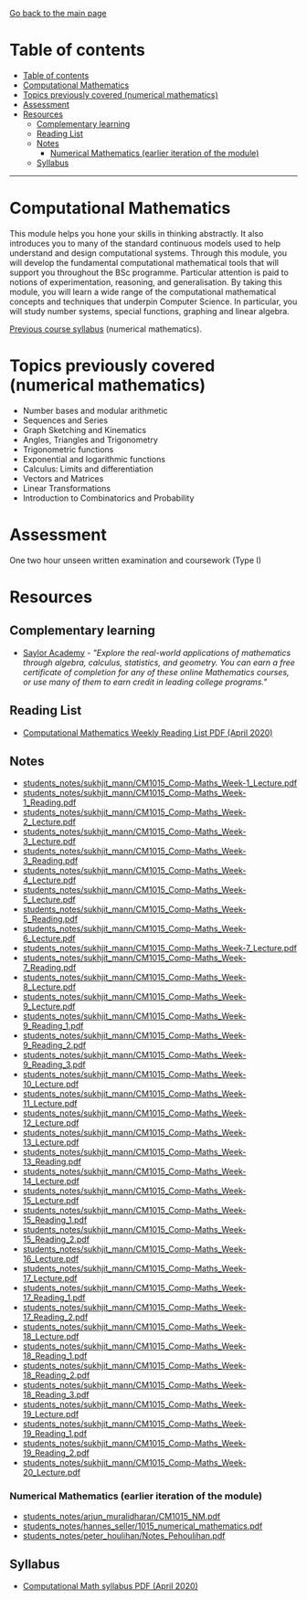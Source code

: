 [Go back to the main page](../../../README.md)

# Table of contents

- [Table of contents](#table-of-contents)
- [Computational Mathematics](#computational-mathematics)
- [Topics previously covered (numerical mathematics)](#topics-previously-covered-numerical-mathematics)
- [Assessment](#assessment)
- [Resources](#resources)
  - [Complementary learning](#complementary-learning)
  - [Reading List](#reading-list)
  - [Notes](#notes)
    - [Numerical Mathematics (earlier iteration of the module)](#numerical-mathematics-earlier-iteration-of-the-module)
  - [Syllabus](#syllabus)

---

# Computational Mathematics

This module helps you hone your skills in thinking abstractly. It also
introduces you to many of the standard continuous models used to help
understand and design computational systems. Through this module, you
will develop the fundamental computational mathematical tools that
will support you throughout the BSc programme. Particular attention is
paid to notions of experimentation, reasoning, and generalisation. By
taking this module, you will learn a wide range of the computational
mathematical concepts and techniques that underpin Computer Science.
In particular, you will study number systems, special functions,
graphing and linear algebra.

[Previous course syllabus](./resources/NM-Syllabus.pdf) (numerical mathematics).

# Topics previously covered (numerical mathematics)

- Number bases and modular arithmetic
- Sequences and Series
- Graph Sketching and Kinematics
- Angles, Triangles and Trigonometry
- Trigonometric functions
- Exponential and logarithmic functions
- Calculus: Limits and differentiation
- Vectors and Matrices
- Linear Transformations
- Introduction to Combinatorics and Probability

# Assessment

One two hour unseen written examination and coursework (Type I)

# Resources

## Complementary learning

- [Saylor Academy](https://learn.saylor.org/course/index.php?categoryid=13) - _"Explore the real-world applications of mathematics through algebra, calculus, statistics, and geometry. You can earn a free certificate of completion for any of these online Mathematics courses, or use many of them to earn credit in leading college programs."_

## Reading List

- [Computational Mathematics Weekly Reading List PDF (April 2020)](./resources/cm_weekly_reading_list.pdf)

## Notes

- [students_notes/sukhjit_mann/CM1015_Comp-Maths_Week-1_Lecture.pdf](../../../notes/level_4/computational_mathematics/students_notes/sukhjit_mann/CM1015_Comp-Maths_Week-1_Lecture.pdf)
- [students_notes/sukhjit_mann/CM1015_Comp-Maths_Week-1_Reading.pdf](../../../notes/level_4/computational_mathematics/students_notes/sukhjit_mann/CM1015_Comp-Maths_Week-1_Reading.pdf)
- [students_notes/sukhjit_mann/CM1015_Comp-Maths_Week-2_Lecture.pdf](../../../notes/level_4/computational_mathematics/students_notes/sukhjit_mann/CM1015_Comp-Maths_Week-2_Lecture.pdf)
- [students_notes/sukhjit_mann/CM1015_Comp-Maths_Week-3_Lecture.pdf](../../../notes/level_4/computational_mathematics/students_notes/sukhjit_mann/CM1015_Comp-Maths_Week-3_Lecture.pdf)
- [students_notes/sukhjit_mann/CM1015_Comp-Maths_Week-3_Reading.pdf](../../../notes/level_4/computational_mathematics/students_notes/sukhjit_mann/CM1015_Comp-Maths_Week-3_Reading.pdf)
- [students_notes/sukhjit_mann/CM1015_Comp-Maths_Week-4_Lecture.pdf](../../../notes/level_4/computational_mathematics/students_notes/sukhjit_mann/CM1015_Comp-Maths_Week-4_Lecture.pdf)
- [students_notes/sukhjit_mann/CM1015_Comp-Maths_Week-5_Lecture.pdf](../../../notes/level_4/computational_mathematics/students_notes/sukhjit_mann/CM1015_Comp-Maths_Week-5_Lecture.pdf)
- [students_notes/sukhjit_mann/CM1015_Comp-Maths_Week-5_Reading.pdf](../../../notes/level_4/computational_mathematics/students_notes/sukhjit_mann/CM1015_Comp-Maths_Week-5_Reading.pdf)
- [students_notes/sukhjit_mann/CM1015_Comp-Maths_Week-6_Lecture.pdf](../../../notes/level_4/computational_mathematics/students_notes/sukhjit_mann/CM1015_Comp-Maths_Week-6_Lecture.pdf)
- [students_notes/sukhjit_mann/CM1015_Comp-Maths_Week-7_Lecture.pdf](../../../notes/level_4/computational_mathematics/students_notes/sukhjit_mann/CM1015_Comp-Maths_Week-7_Lecture.pdf)
- [students_notes/sukhjit_mann/CM1015_Comp-Maths_Week-7_Reading.pdf](../../../notes/level_4/computational_mathematics/students_notes/sukhjit_mann/CM1015_Comp-Maths_Week-7_Reading.pdf)
- [students_notes/sukhjit_mann/CM1015_Comp-Maths_Week-8_Lecture.pdf](../../../notes/level_4/computational_mathematics/students_notes/sukhjit_mann/CM1015_Comp-Maths_Week-8_Lecture.pdf)
- [students_notes/sukhjit_mann/CM1015_Comp-Maths_Week-9_Lecture.pdf](../../../notes/level_4/computational_mathematics/students_notes/sukhjit_mann/CM1015_Comp-Maths_Week-9_Lecture.pdf)
- [students_notes/sukhjit_mann/CM1015_Comp-Maths_Week-9_Reading_1.pdf](../../../notes/level_4/computational_mathematics/students_notes/sukhjit_mann/CM1015_Comp-Maths_Week-9_Reading_1.pdf)
- [students_notes/sukhjit_mann/CM1015_Comp-Maths_Week-9_Reading_2.pdf](../../../notes/level_4/computational_mathematics/students_notes/sukhjit_mann/CM1015_Comp-Maths_Week-9_Reading_2.pdf)
- [students_notes/sukhjit_mann/CM1015_Comp-Maths_Week-9_Reading_3.pdf](../../../notes/level_4/computational_mathematics/students_notes/sukhjit_mann/CM1015_Comp-Maths_Week-9_Reading_3.pdf)
- [students_notes/sukhjit_mann/CM1015_Comp-Maths_Week-10_Lecture.pdf](../../../notes/level_4/computational_mathematics/students_notes/sukhjit_mann/CM1015_Comp-Maths_Week-10_Lecture.pdf)
- [students_notes/sukhjit_mann/CM1015_Comp-Maths_Week-11_Lecture.pdf](../../../notes/level_4/computational_mathematics/students_notes/sukhjit_mann/CM1015_Comp-Maths_Week-11_Lecture.pdf)
- [students_notes/sukhjit_mann/CM1015_Comp-Maths_Week-12_Lecture.pdf](../../../notes/level_4/computational_mathematics/students_notes/sukhjit_mann/CM1015_Comp-Maths_Week-12_Lecture.pdf)
- [students_notes/sukhjit_mann/CM1015_Comp-Maths_Week-13_Lecture.pdf](../../../notes/level_4/computational_mathematics/students_notes/sukhjit_mann/CM1015_Comp-Maths_Week-13_Lecture.pdf)
- [students_notes/sukhjit_mann/CM1015_Comp-Maths_Week-13_Reading.pdf](../../../notes/level_4/computational_mathematics/students_notes/sukhjit_mann/CM1015_Comp-Maths_Week-13_Reading.pdf)
- [students_notes/sukhjit_mann/CM1015_Comp-Maths_Week-14_Lecture.pdf](../../../notes/level_4/computational_mathematics/students_notes/sukhjit_mann/CM1015_Comp-Maths_Week-14_Lecture.pdf)
- [students_notes/sukhjit_mann/CM1015_Comp-Maths_Week-15_Lecture.pdf](../../../notes/level_4/computational_mathematics/students_notes/sukhjit_mann/CM1015_Comp-Maths_Week-15_Lecture.pdf)
- [students_notes/sukhjit_mann/CM1015_Comp-Maths_Week-15_Reading_1.pdf](../../../notes/level_4/computational_mathematics/students_notes/sukhjit_mann/CM1015_Comp-Maths_Week-15_Reading_1.pdf)
- [students_notes/sukhjit_mann/CM1015_Comp-Maths_Week-15_Reading_2.pdf](../../../notes/level_4/computational_mathematics/students_notes/sukhjit_mann/CM1015_Comp-Maths_Week-15_Reading_2.pdf)
- [students_notes/sukhjit_mann/CM1015_Comp-Maths_Week-16_Lecture.pdf](../../../notes/level_4/computational_mathematics/students_notes/sukhjit_mann/CM1015_Comp-Maths_Week-16_Lecture.pdf)
- [students_notes/sukhjit_mann/CM1015_Comp-Maths_Week-17_Lecture.pdf](../../../notes/level_4/computational_mathematics/students_notes/sukhjit_mann/CM1015_Comp-Maths_Week-17_Lecture.pdf)
- [students_notes/sukhjit_mann/CM1015_Comp-Maths_Week-17_Reading_1.pdf](../../../notes/level_4/computational_mathematics/students_notes/sukhjit_mann/CM1015_Comp-Maths_Week-17_Reading_1.pdf)
- [students_notes/sukhjit_mann/CM1015_Comp-Maths_Week-17_Reading_2.pdf](../../../notes/level_4/computational_mathematics/students_notes/sukhjit_mann/CM1015_Comp-Maths_Week-17_Reading_2.pdf)
- [students_notes/sukhjit_mann/CM1015_Comp-Maths_Week-18_Lecture.pdf](../../../notes/level_4/computational_mathematics/students_notes/sukhjit_mann/CM1015_Comp-Maths_Week-18_Lecture.pdf)
- [students_notes/sukhjit_mann/CM1015_Comp-Maths_Week-18_Reading_1.pdf](../../../notes/level_4/computational_mathematics/students_notes/sukhjit_mann/CM1015_Comp-Maths_Week-18_Reading_1.pdf)
- [students_notes/sukhjit_mann/CM1015_Comp-Maths_Week-18_Reading_2.pdf](../../../notes/level_4/computational_mathematics/students_notes/sukhjit_mann/CM1015_Comp-Maths_Week-18_Reading_2.pdf)
- [students_notes/sukhjit_mann/CM1015_Comp-Maths_Week-18_Reading_3.pdf](../../../notes/level_4/computational_mathematics/students_notes/sukhjit_mann/CM1015_Comp-Maths_Week-18_Reading_3.pdf)
- [students_notes/sukhjit_mann/CM1015_Comp-Maths_Week-19_Lecture.pdf](../../../notes/level_4/computational_mathematics/students_notes/sukhjit_mann/CM1015_Comp-Maths_Week-19_Lecture.pdf)
- [students_notes/sukhjit_mann/CM1015_Comp-Maths_Week-19_Reading_1.pdf](../../../notes/level_4/computational_mathematics/students_notes/sukhjit_mann/CM1015_Comp-Maths_Week-19_Reading_1.pdf)
- [students_notes/sukhjit_mann/CM1015_Comp-Maths_Week-19_Reading_2.pdf](../../../notes/level_4/computational_mathematics/students_notes/sukhjit_mann/CM1015_Comp-Maths_Week-19_Reading_2.pdf)
- [students_notes/sukhjit_mann/CM1015_Comp-Maths_Week-20_Lecture.pdf](../../../notes/level_4/computational_mathematics/students_notes/sukhjit_mann/CM1015_Comp-Maths_Week-20_Lecture.pdf)
### Numerical Mathematics (earlier iteration of the module)

- [students_notes/arjun_muralidharan/CM1015_NM.pdf](../../../notes/level_4/numerical_mathematics/students_notes/arjun_muralidharan/CM1015_NM.pdf)
- [students_notes/hannes_seller/1015_numerical_mathematics.pdf](../../../notes/level_4/numerical_mathematics/students_notes/hannes_seller/1015_numerical_mathematics.pdf)
- [students_notes/peter_houlihan/Notes_Pehoulihan.pdf](../../../notes/level_4/numerical_mathematics/students_notes/peter_houlihan/Notes_Pehoulihan.pdf)

## Syllabus

- [Computational Math syllabus PDF (April 2020)](./resources/CM-Syllabus.pdf)
